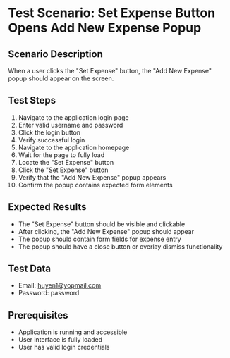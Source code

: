 # Test Scenario: Set Expense Button Opens Add New Expense Popup

## Scenario Description
When a user clicks the "Set Expense" button, the "Add New Expense" popup should appear on the screen.

## Test Steps
1. Navigate to the application login page
2. Enter valid username and password
3. Click the login button
4. Verify successful login
5. Navigate to the application homepage
6. Wait for the page to fully load
7. Locate the "Set Expense" button
8. Click the "Set Expense" button
9. Verify that the "Add New Expense" popup appears
10. Confirm the popup contains expected form elements

## Expected Results
- The "Set Expense" button should be visible and clickable
- After clicking, the "Add New Expense" popup should appear
- The popup should contain form fields for expense entry
- The popup should have a close button or overlay dismiss functionality

## Test Data
- Email: huyen1@yopmail.com
- Password: password

## Prerequisites
- Application is running and accessible
- User interface is fully loaded
- User has valid login credentials

